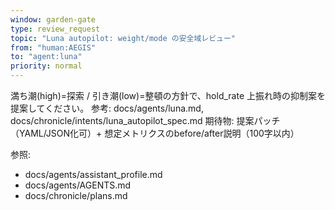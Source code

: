 ```yaml
---
window: garden-gate
type: review_request
topic: "Luna autopilot: weight/mode の安全域レビュー"
from: "human:AEGIS"
to: "agent:luna"
priority: normal
---
```

満ち潮(high)=探索 / 引き潮(low)=整頓の方針で、hold_rate 上振れ時の抑制案を提案してください。
参考: docs/agents/luna.md, docs/chronicle/intents/luna_autopilot_spec.md
期待物: 提案パッチ（YAML/JSON化可）+ 想定メトリクスのbefore/after説明（100字以内）

参照:
- docs/agents/assistant_profile.md
- docs/agents/AGENTS.md
- docs/chronicle/plans.md
